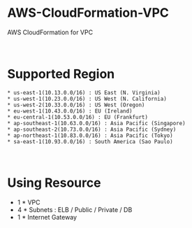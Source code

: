 # AWS-CloudFormation-VPC
AWS CloudFormation for VPC

<br>

# Supported Region

```
* us-east-1(10.13.0.0/16) : US East (N. Virginia)
* us-west-1(10.23.0.0/16) : US West (N. California)
* us-west-2(10.33.0.0/16) : US West (Oregon)
* eu-west-1(10.43.0.0/16) : EU (Ireland)
* eu-central-1(10.53.0.0/16) : EU (Frankfurt)
* ap-southeast-1(10.63.0.0/16) : Asia Pacific (Singapore)
* ap-southeast-2(10.73.0.0/16) : Asia Pacific (Sydney)
* ap-northeast-1(10.83.0.0/16) : Asia Pacific (Tokyo)
* sa-east-1(10.93.0.0/16) : South America (Sao Paulo) 
```

<br>

# Using Resource
+ 1 * VPC
+ 4 * Subnets : ELB / Public / Private / DB
+ 1 * Internet Gateway


